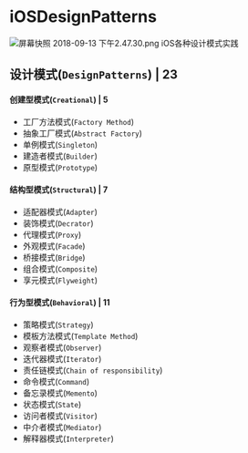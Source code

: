 

# iOSDesignPatterns

![屏幕快照 2018-09-13 下午2.47.30.png](https://upload-images.jianshu.io/upload_images/1893416-f9212bc214e10db5.png?imageMogr2/auto-orient/strip%7CimageView2/2/w/1240)
iOS各种设计模式实践

## 设计模式(`DesignPatterns`) | 23
#### 创建型模式(`Creational`) | 5
* 工厂方法模式(`Factory Method`)
* 抽象工厂模式(`Abstract Factory`)
* 单例模式(`Singleton`)
* 建造者模式(`Builder`)
* 原型模式(`Prototype`)
#### 结构型模式(`Structural`) | 7
* 适配器模式(`Adapter`)
* 装饰模式(`Decrator`)
* 代理模式(`Proxy`)
* 外观模式(`Facade`)
* 桥接模式(`Bridge`)
* 组合模式(`Composite`)
* 享元模式(`Flyweight`)
#### 行为型模式(`Behavioral`) | 11
* 策略模式(`Strategy`)
* 模板方法模式(`Template Method`)
* 观察者模式(`Observer`)
* 迭代器模式(`Iterator`)
* 责任链模式(`Chain of responsibility`)
* 命令模式(`Command`)
* 备忘录模式(`Memento`)
* 状态模式(`State`)
* 访问者模式(`Visitor`)
* 中介者模式(`Mediator`)
* 解释器模式(`Interpreter`)
